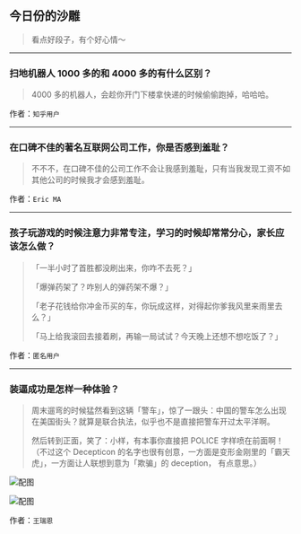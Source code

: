 ## 今日份的沙雕

> 看点好段子，有个好心情～


 
---

### 扫地机器人 1000 多的和 4000 多的有什么区别？

> 4000 多的机器人，会趁你开门下楼拿快递的时候偷偷跑掉，哈哈哈。


作者：`知乎用户`

---

### 在口碑不佳的著名互联网公司工作，你是否感到羞耻？

> 不不不，在口碑不佳的公司工作不会让我感到羞耻，只有当我发现工资不如其他公司的时候我才会感到羞耻。


作者：`Eric MA`

---

### 孩子玩游戏的时候注意力非常专注，学习的时候却常常分心，家长应该怎么做？

> 「一半小时了首胜都没刷出来，你咋不去死？」
> 
> 「爆弹药架了？咋别人的弹药架不爆？」
> 
> 「老子花钱给你冲金币买的车，你玩成这样，对得起你爹我风里来雨里去么？」
> 
> 「马上给我滚回去接着刷，再输一局试试？今天晚上还想不想吃饭了？」


作者：`匿名用户`

---

### 装逼成功是怎样一种体验？

> 周末遛弯的时候猛然看到这辆「警车」，惊了一跟头：中国的警车怎么出现在美国街头？就算是联合执法，似乎也不是直接把警车开过太平洋啊。
> 
> 然后转到正面，笑了：小样，有本事你直接把 POLICE 字样喷在前面啊！（不过这个 Decepticon 的名字也很有创意，一方面是变形金刚里的「霸天虎」，一方面让人联想到意为「欺骗」的 deception， 有点意思。）



![配图](http://pic4.zhimg.com/70/v2-22c7346f3e265ff5a64eb14253afee47_b.jpg)



![配图](http://pic1.zhimg.com/70/v2-5d3744c80de26d86abcecf3bbea8a214_b.jpg)


作者：`王瑞恩`